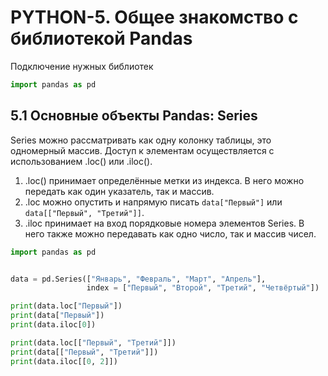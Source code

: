 # PYTHON-5. Общее знакомство с библиотекой Pandas

Подключение нужных библиотек
```python
import pandas as pd
```


## 5.1 Основные объекты Pandas: Series
Series можно рассматривать как одну колонку таблицы, это одномерный массив.
Доступ к элементам осуществляется с использованием .loc() или .iloc().
1. .loc() принимает определённые метки из индекса. В него можно передать как один указатель, так и массив.
1. .loc можно опустить и напрямую писать `data["Первый"]` или `data[["Первый", "Третий"]]`.
1. .iloc принимает на вход порядковые номера элементов Series. В него также можно передавать как одно число, так и массив чисел. 

```python
import pandas as pd


data = pd.Series(["Январь", "Февраль", "Март", "Апрель"],
                 index = ["Первый", "Второй", "Третий", "Четвёртый"])

print(data.loc["Первый"])
print(data["Первый"])
print(data.iloc[0])

print(data.loc[["Первый", "Третий"]])
print(data[["Первый", "Третий"]])
print(data.iloc[[0, 2]])
```




